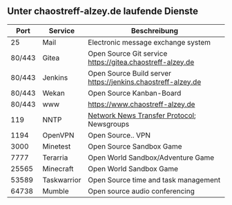 ## Unter chaostreff-alzey.de laufende Dienste


| Port | Service | Beschreibung |
| --- | --- | --- |
| 25 | Mail | Electronic message exchange system |
| 80/443 | Gitea | Open Source Git service <br/>https://gitea.chaostreff-alzey.de |
| 80/443 | Jenkins | Open Source Build server <br/>https://jenkins.chaostreff-alzey.de |
| 80/443 | Wekan | Open Source Kanban-Board |
| 80/443 | www | https://www.chaostreff-alzey.de |
| 119 | NNTP | [Network News Transfer Protocol](https://en.wikipedia.org/wiki/Network_News_Transfer_Protocol); Newsgroups |
| 1194 | OpenVPN | Open Source.. VPN |
| 3000 | Minetest | Open Source Sandbox Game |
| 7777 | Terarria | Open World Sandbox/Adventure Game |
| 25565 | Minecraft | Open World Sandbox Game | 
| 53589 | Taskwarrior | Open Source time and task management |
| 64738 | Mumble | Open source audio conferencing |
